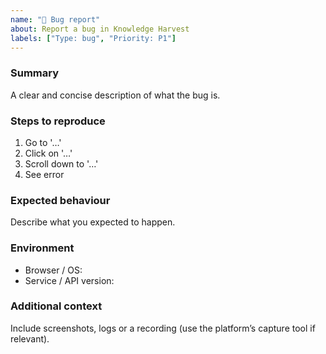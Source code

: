 ```yaml
---
name: "🐛 Bug report"
about: Report a bug in Knowledge Harvest
labels: ["Type: bug", "Priority: P1"]
---
```


### Summary

A clear and concise description of what the bug is.

### Steps to reproduce

1. Go to '…'
2. Click on '…'
3. Scroll down to '…'
4. See error

### Expected behaviour

Describe what you expected to happen.

### Environment

- Browser / OS:
- Service / API version:

### Additional context

Include screenshots, logs or a recording (use the platform’s capture tool if relevant).